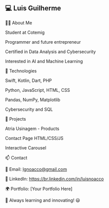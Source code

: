 ## 💻 Luis Guilherme

👨‍💻 About Me

Student at Cotemig

Programmer and future entrepreneur

Certified in Data Analysis and Cybersecurity

Interested in AI and Machine Learning

🚀 Technologies

Swift, Kotlin, Dart, PHP

Python, JavaScript, HTML, CSS

Pandas, NumPy, Matplotlib

Cybersecurity and SQL

📌 Projects

Atria Usinagem - Products

Contact Page HTML/CSS/JS

Interactive Carousel

📫 Contact

📧 Email: lgnoacco@gmail.com

💼 LinkedIn: https://br.linkedin.com/in/luisnoacco

🌍 Portfolio: [Your Portfolio Here]

🚀 Always learning and innovating! 😃
